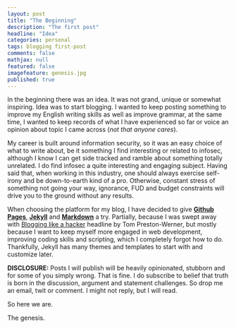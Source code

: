 ```yaml
---
layout: post
title: "The Beginning"
description: "The first post"
headline: "Idea"
categories: personal
tags: blogging first-post
comments: false
mathjax: null
featured: false
imagefeature: genesis.jpg
published: true
---
```

In the beginning there was an idea. It was not grand, unique or somewhat inspiring. Idea was to start blogging. I wanted to keep posting something to improve my English writing skills as well as improve grammar, at the same time, I wanted to keep records of what I have experienced so far or voice an opinion about topic I came across (_not that anyone cares_). 

My career is built around information security, so it was an easy choice of what to write about, be it something I find interesting or related to infosec, although I know I can get side tracked and ramble about something totally unrelated. I do find infosec a quite interesting and engaging subject. Having said that, when working in this industry, one should always exercise self-irony and be down-to-earth kind of a pro. Otherwise, constant stress of something not going your way, ignorance, FUD and budget constraints will drive you to the ground without any results.

When choosing the platform for my blog, I have decided to give  **[Github Pages]( https://pages.github.com/)**, **[Jekyll](https://jekyllrb.com)** and **[Markdown](http://daringfireball.net/projects/markdown/)** a try. Partially, because I was swept away with [Blogging like a hacker](http://tom.preston-werner.com/2008/11/17/blogging-like-a-hacker.html) headline by Tom Preston-Werner, but mostly because I want to keep myself more engaged in web development, improving coding skills and scripting, which I completely forgot how to do.  Thankfully, Jekyll has many themes and templates to start with and customize later.

**DISCLOSURE:** Posts I will publish will be heavily opinionated, stubborn and for some of you simply wrong. That is fine. I do subscribe to belief that truth is born in the discussion, argument and statement challenges. So drop me an email, twit or comment. I might not reply, but I will read. 

So here we are. 

The genesis. 


